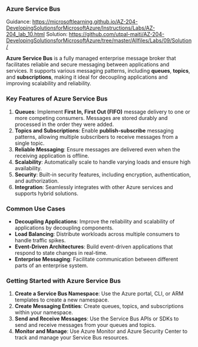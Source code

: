 ### Azure Service Bus

Guidance:
https://microsoftlearning.github.io/AZ-204-DevelopingSolutionsforMicrosoftAzure/Instructions/Labs/AZ-204_lab_10.html
Solution:
https://github.com/utpal-maiti/AZ-204-DevelopingSolutionsforMicrosoftAzure/tree/master/Allfiles/Labs/09/Solution/

**Azure Service Bus** is a fully managed enterprise message broker that facilitates reliable and secure messaging between applications and services. It supports various messaging patterns, including **queues**, **topics**, and **subscriptions**, making it ideal for decoupling applications and improving scalability and reliability.

### Key Features of Azure Service Bus

1. **Queues**: Implement **First In, First Out (FIFO)** message delivery to one or more competing consumers. Messages are stored durably and processed in the order they were added.
2. **Topics and Subscriptions**: Enable **publish-subscribe** messaging patterns, allowing multiple subscribers to receive messages from a single topic.
3. **Reliable Messaging**: Ensure messages are delivered even when the receiving application is offline.
4. **Scalability**: Automatically scale to handle varying loads and ensure high availability.
5. **Security**: Built-in security features, including encryption, authentication, and authorization.
6. **Integration**: Seamlessly integrates with other Azure services and supports hybrid solutions.

### Common Use Cases

- **Decoupling Applications**: Improve the reliability and scalability of applications by decoupling components.
- **Load Balancing**: Distribute workloads across multiple consumers to handle traffic spikes.
- **Event-Driven Architectures**: Build event-driven applications that respond to state changes in real-time.
- **Enterprise Messaging**: Facilitate communication between different parts of an enterprise system.

### Getting Started with Azure Service Bus

1. **Create a Service Bus Namespace**: Use the Azure portal, CLI, or ARM templates to create a new namespace.
2. **Create Messaging Entities**: Create queues, topics, and subscriptions within your namespace.
3. **Send and Receive Messages**: Use the Service Bus APIs or SDKs to send and receive messages from your queues and topics.
4. **Monitor and Manage**: Use Azure Monitor and Azure Security Center to track and manage your Service Bus resources.
